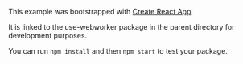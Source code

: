 This example was bootstrapped with [Create React App](https://github.com/facebook/create-react-app).

It is linked to the use-webworker package in the parent directory for development purposes.

You can run `npm install` and then `npm start` to test your package.
